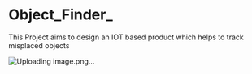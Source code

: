 # Object_Finder_
This Project aims to design an IOT based product which helps to track misplaced objects

![Uploading image.png…]()
